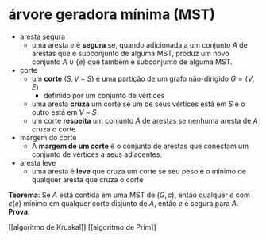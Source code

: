 # árvore geradora mínima (MST)

- aresta segura
  - uma aresta $e$ é **segura** se, quando adicionada a um conjunto $A$ de arestas que é subconjunto de alguma MST, produz um novo conjunto $A \cup \{e\}$ que também é subconjunto de alguma MST.
- corte
  - um **corte** $(S,V-S)$ é uma partição de um grafo não-dirigido $G = (V,E)$
    - definido por um conjunto de vértices
  - uma aresta **cruza** um corte se um de seus vértices está em $S$ e o outro está em $V-S$
  - um corte **respeita** um conjunto $A$ de arestas se nenhuma aresta de $A$ cruza o corte
- margem do corte
  - A **margem de um corte** é o conjunto de arestas que conectam um conjunto de vértices a seus adjacentes.
- aresta leve
  - uma aresta é **leve** que cruza um corte se seu peso é o mínimo de qualquer aresta que cruza o corte

**Teorema**: Se $A$ está contida em uma MST de $(G,c)$, então qualquer $e$ com $c(e)$ mínimo em qualquer corte disjunto de $A$, então $e$ é segura para $A$.
**Prova**:

[[algoritmo de Kruskal]]
[[algoritmo de Prim]]
